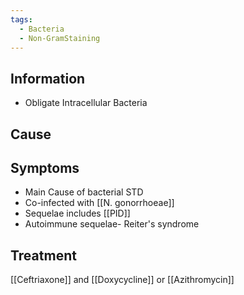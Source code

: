 ```yaml
---
tags:
  - Bacteria
  - Non-GramStaining
---
```

## Information 
- Obligate Intracellular Bacteria
## Cause

## Symptoms
- Main Cause of bacterial STD
- Co-infected with [[N. gonorrhoeae]]
- Sequelae includes [[PID]] 
- Autoimmune sequelae- Reiter's syndrome 
## Treatment
[[Ceftriaxone]] and [[Doxycycline]] or [[Azithromycin]]  



